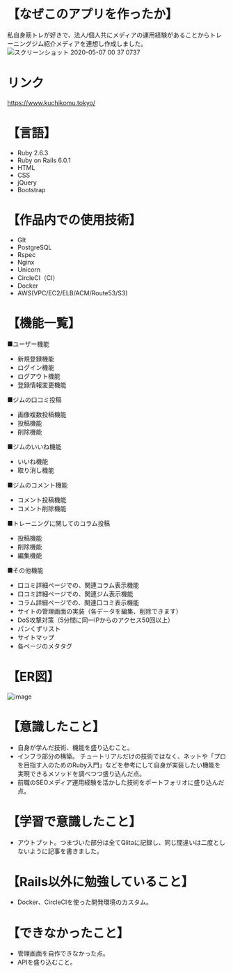 # 【なぜこのアプリを作ったか】 
私自身筋トレが好きで、法人/個人共にメディアの運用経験があることからトレーニングジム紹介メディアを連想し作成しました。  
![スクリーンショット 2020-05-07 00 37 0737](https://user-images.githubusercontent.com/59415604/81197382-23e51380-8ffb-11ea-8cd8-629275a7f5f1.png)

# リンク
https://www.kuchikomu.tokyo/

# 【言語】
* Ruby 2.6.3
* Ruby on Rails 6.0.1
* HTML
* CSS
* jQuery
* Bootstrap

# 【作品内での使用技術】
* GIt
* PostgreSQL
* Rspec
* Nginx
* Unicorn
* CircleCI（CI）
* Docker
* AWS(VPC/EC2/ELB/ACM/Route53/S3)

# 【機能一覧】
■ユーザー機能
* 新規登録機能
* ログイン機能
* ログアウト機能
* 登録情報変更機能

■ジムの口コミ投稿
* 画像複数投稿機能
* 投稿機能
* 削除機能

■ジムのいいね機能
* いいね機能
* 取り消し機能

■ジムのコメント機能
* コメント投稿機能
* コメント削除機能

■トレーニングに関してのコラム投稿
* 投稿機能
* 削除機能
* 編集機能

■その他機能
* 口コミ詳細ページでの、関連コラム表示機能
* 口コミ詳細ページでの、関連ジム表示機能
* コラム詳細ページでの、関連口コミ表示機能
* サイトの管理画面の実装（各データを編集、削除できます）
* DoS攻撃対策（5分間に同一IPからのアクセス50回以上）
* パンくずリスト
* サイトマップ
* 各ページのメタタグ

# 【ER図】
![image](https://user-images.githubusercontent.com/59415604/83347079-4699ec00-a35d-11ea-8144-49514d61c55e.png)

# 【意識したこと】 
* 自身が学んだ技術、機能を盛り込むこと。
* インフラ部分の構築。
 チュートリアルだけの技術ではなく、ネットや「プロを目指す人のためのRuby入門」などを参考にして自身が実装したい機能を実現できるメソッドを調べつつ盛り込んだ点。
* 前職のSEOメディア運用経験を活かした技術をポートフォリオに盛り込んだ点。

# 【学習で意識したこと】 
* アウトプット。つまづいた部分は全てQiitaに記録し、同じ間違いは二度としないように記事を書きました。

# 【Rails以外に勉強していること】 
* Docker、CircleCIを使った開発環境のカスタム。 

# 【できなかったこと】
* 管理画面を自作できなかった点。
* APIを盛り込むこと。
